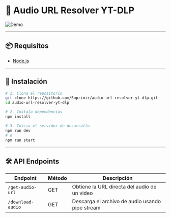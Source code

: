 # 🔧 Audio URL Resolver YT-DLP

![Demo](https://i.imgur.com/s0iSnlh.gif)

---

## 📦 Requisitos

- [Node.js](https://nodejs.org/)

---

## 🚀 Instalación

```bash
# 1. Clona el repositorio
git clone https://github.com/Suprimir/audio-url-resolver-yt-dlp.git
cd audio-url-resolver-yt-dlp

# 2. Instala dependencias
npm install

# 3. Inicia el servidor de desarrollo
npm run dev
# o 
npm run start
```

---

## 🛠️ API Endpoints

| Endpoint | Método | Descripción |
|----------|--------|-------------|
| `/get-audio-url` | GET | Obtiene la URL directa del audio de un video |
| `/download-audio` | GET | Descarga el archivo de audio usando pipe stream |